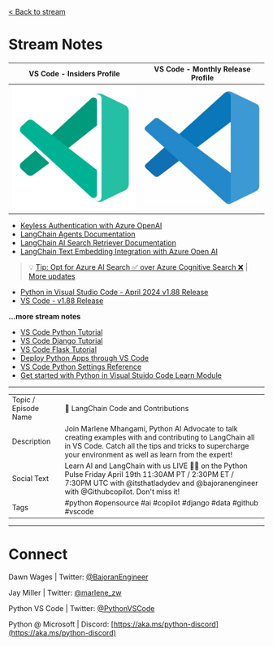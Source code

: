 [< Back to stream](https://aka.ms/python-pulse-live)

# Stream Notes
|VS Code - Insiders Profile| VS Code - Monthly Release Profile |
|---|---|
| [![VS Code Insiders Profile](vsc-insiders.png)](https://aka.ms/pythonpulse/ep/16/insiders-profile) | [![VS Code - Python + GitHub Profile](vsc.jpg)](https://aka.ms/pythonpulse/ep/16/profile)|

- [Keyless Authentication with Azure OpenAI](https://techcommunity.microsoft.com/t5/microsoft-developer-community/using-keyless-authentication-with-azure-openai/ba-p/4111521?WT.mc_id=academic-0000-abartolo)
- [LangChain Agents Documentation](https://python.langchain.com/docs/modules/agents/)
- [LangChain AI Search Retriever Documentation](https://python.langchain.com/docs/integrations/retrievers/azure_ai_search/)
- [LangChain Text Embedding Integration with Azure Open AI](https://python.langchain.com/docs/integrations/text_embedding/azureopenai/)

> 💡 [Tip: Opt for Azure AI Search ✅ over Azure Cognitive Search ❌](https://github.com/langchain-ai/langchain/pull/19925#issuecomment-2043044336) | [More updates](https://github.com/langchain-ai/langchain/pull/19925#issuecomment-2043044336)
- [Python in Visual Studio Code - April 2024 v1.88 Release](https://devblogs.microsoft.com/python/python-in-visual-studio-code-april-2024-release/)
- [VS Code - v1.88 Release](https://code.visualstudio.com/updates/v1_88)


**...more stream notes**

- [VS Code Python Tutorial](https://code.visualstudio.com/docs/python/python-tutorial)
- [VS Code Django Tutorial](https://code.visualstudio.com/docs/python/tutorial-django)
- [VS Code Flask Tutorial](https://code.visualstudio.com/docs/python/tutorial-flask)
- [Deploy Python Apps through VS Code](https://code.visualstudio.com/docs/python/python-on-azure)
- [VS Code Python Settings Reference](https://code.visualstudio.com/docs/python/settings-reference)
- [Get started with Python in Visual Stuido Code Learn Module](https://learn.microsoft.com/en-us/training/modules/python-install-vscode/)

----

| | |
|----|----|
| Topic / Episode Name | 🔴 LangChain Code and Contributions |
| Description | Join Marlene Mhangami, Python AI Advocate to talk creating examples with and contributing to LangChain all in VS Code. Catch all the tips and tricks to supercharge your environment as well as learn from the expert! |
| Social Text | Learn AI and LangChain with us LIVE 🔴🎥 on the Python Pulse Friday April 19th 11:30AM PT / 2:30PM ET / 7:30PM UTC with @itsthatladydev and @bajoranengineer with @Githubcopilot. Don't miss it! |
| Tags | 	#python #opensource #ai #copilot #django #data #github #vscode |

---
# Connect

Dawn Wages | Twitter: [@BajoranEngineer](https://twitter.com/BajoranEngineer)

Jay Miller | Twitter: [@marlene_zw](https://twitter.com/marlene_zw)

Python VS Code | Twitter: [@PythonVSCode](https://twitter.com/PythonVSCode)

Python @ Microsoft | Discord: [https://aka.ms/python-discord](https://aka.ms/python-discord)
